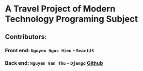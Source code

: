 # A Travel Project of Modern Technology Programing Subject 

## Contributors:
### Front end: `Nguyen Ngoc Hieu` - `ReactJS`
### Back end: `Nguyen Van Thu` - `Django` [Github](https://github.com/thuvan2512/travelapp-django.git)
